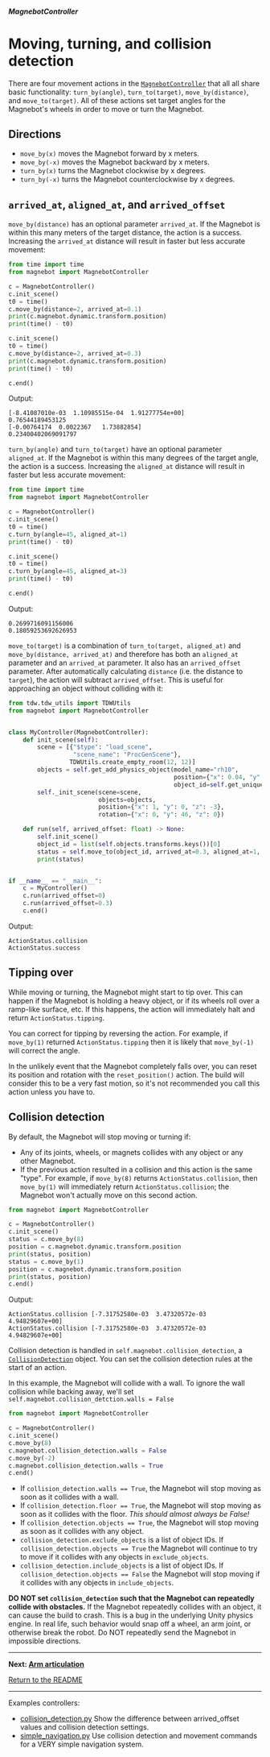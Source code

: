 ##### MagnebotController

# Moving, turning, and collision detection

There are four movement actions in the [`MagnebotController`](../../api/magnebot_controller.md) that all all share basic functionality: `turn_by(angle)`, `turn_to(target)`, `move_by(distance)`, and `move_to(target)`. All of these actions set target angles for the Magnebot's wheels in order to move or turn the Magnebot.

## Directions

- `move_by(x)` moves the Magnebot forward by x meters.
- `move_by(-x)` moves the Magnebot backward by x meters.
- `turn_by(x)` turns the Magnebot clockwise by x degrees.
- `turn_by(-x)` turns the Magnebot counterclockwise by x degrees.

## `arrived_at`, `aligned_at`, and `arrived_offset`

`move_by(distance)` has an optional parameter `arrived_at`. If the Magnebot is within this many meters of the target distance, the action is a success. Increasing the `arrived_at` distance will result in faster but less accurate movement:

```python
from time import time
from magnebot import MagnebotController

c = MagnebotController()
c.init_scene()
t0 = time()
c.move_by(distance=2, arrived_at=0.1)
print(c.magnebot.dynamic.transform.position)
print(time() - t0)

c.init_scene()
t0 = time()
c.move_by(distance=2, arrived_at=0.3)
print(c.magnebot.dynamic.transform.position)
print(time() - t0)

c.end()
```

Output:

```
[-8.41087010e-03  1.10985515e-04  1.91277754e+00]
0.76544189453125
[-0.00764174  0.0022367   1.73882854]
0.23400402069091797
```

`turn_by(angle)` and `turn_to(target)` have an optional parameter `aligned_at`. If the Magnebot is within this many degrees of the target angle, the action is a success. Increasing the `aligned_at` distance will result in faster but less accurate movement:

```python
from time import time
from magnebot import MagnebotController

c = MagnebotController()
c.init_scene()
t0 = time()
c.turn_by(angle=45, aligned_at=1)
print(time() - t0)

c.init_scene()
t0 = time()
c.turn_by(angle=45, aligned_at=3)
print(time() - t0)

c.end()
```

Output:

```
0.2699716091156006
0.18059253692626953
```

`move_to(target)` is a combination of `turn_to(target, aligned_at)` and `move_by(distance, arrived_at)` and therefore has both an `aligned_at` parameter and an `arrived_at` parameter. It also has an `arrived_offset` parameter. After automatically calculating `distance` (i.e. the distance to `target`), the action will subtract `arrived_offset`. This is useful for approaching an object without colliding with it:

```python
from tdw.tdw_utils import TDWUtils
from magnebot import MagnebotController


class MyController(MagnebotController):
    def init_scene(self):
        scene = [{"$type": "load_scene",
                  "scene_name": "ProcGenScene"},
                 TDWUtils.create_empty_room(12, 12)]
        objects = self.get_add_physics_object(model_name="rh10",
                                              position={"x": 0.04, "y": 0, "z": 1.081},
                                              object_id=self.get_unique_id())
        self._init_scene(scene=scene,
                         objects=objects,
                         position={"x": 1, "y": 0, "z": -3},
                         rotation={"x": 0, "y": 46, "z": 0})

    def run(self, arrived_offset: float) -> None:
        self.init_scene()
        object_id = list(self.objects.transforms.keys())[0]
        status = self.move_to(object_id, arrived_at=0.3, aligned_at=1, arrived_offset=arrived_offset)
        print(status)


if __name__ == "__main__":
    c = MyController()
    c.run(arrived_offset=0)
    c.run(arrived_offset=0.3)
    c.end()

```

Output:

```
ActionStatus.collision
ActionStatus.success
```

## Tipping over

While moving or turning, the Magnebot might start to tip over. This  can happen if the Magnebot is holding a heavy object, or if its wheels roll over a ramp-like surface, etc. If this happens, the action will  immediately halt and return `ActionStatus.tipping`.

You can correct for tipping by reversing the action. For example, if `move_by(1)` returned `ActionStatus.tipping` then it is likely that `move_by(-1)` will correct the angle.

In the unlikely event that the Magnebot completely falls over, you can reset its position and rotation with the `reset_position()` action. The build will consider this to be a very fast motion, so it's not recommended you call this action unless you have to.

## Collision detection

By default, the Magnebot will stop moving or turning if:

- Any of its joints, wheels, or magnets collides with any object or any other Magnebot.
- If the previous action resulted in a collision and this action is the same "type". For example, if `move_by(8)` returns `ActionStatus.collision`, then `move_by(1)` will immediately return `ActionStatus.collision`; the Magnebot won't actually move on this second action.

```python
from magnebot import MagnebotController

c = MagnebotController()
c.init_scene()
status = c.move_by(8)
position = c.magnebot.dynamic.transform.position
print(status, position)
status = c.move_by(1)
position = c.magnebot.dynamic.transform.position
print(status, position)
c.end()
```

Output:

```
ActionStatus.collision [-7.31752580e-03  3.47320572e-03  4.94829607e+00]
ActionStatus.collision [-7.31752580e-03  3.47320572e-03  4.94829607e+00]
```

Collision detection is handled in `self.magnebot.collision_detection`, a [`CollisionDetection`](../../api/collision_detection.md) object. You can set the collision detection rules at the start of an action.

In this example, the Magnebot will collide with a wall. To ignore the wall collision while backing away, we'll set `self.magnebot.collision_detction.walls = False`

```python
from magnebot import MagnebotController

c = MagnebotController()
c.init_scene()
c.move_by(8)
c.magnebot.collision_detection.walls = False
c.move_by(-2)
c.magnebot.collision_detection.walls = True
c.end()
```

- If `collision_detection.walls == True`, the Magnebot will stop moving as soon as it collides with a wall.
- If `collision_detection.floor == True`, the Magnebot will stop moving as soon as it collides with the floor. *This should almost always be False!*
- If `collision_detection.objects == True`, the Magnebot will stop moving as soon as it collides with any object.
- `collision_detection.exclude_objects` is a list of object IDs. If `collision_detection.objects == True` the Magnebot will continue to try to move if it collides with any objects in `exclude_objects`.
- `collision_detection.include_objects` is a list of object IDs.  If `collision_detection.objects == False` the Magnebot will stop moving if it collides with any objects in `include_objects`. 

**DO NOT set `collision_detection` such that the Magnebot can repeatedly collide with obstacles.** If the Magnebot repeatedly collides with an object, it can cause the build to crash. This is a bug in the underlying Unity physics engine. In real life, such behavior would snap off a wheel, an arm joint, or otherwise break the robot. Do NOT repeatedly send the Magnebot in impossible directions.

***

**Next: [Arm articulation](arm_articulation.md)**

[Return to the README](../../../README.md)

***

Examples controllers:

- [collision_detection.py](https://github.com/alters-mit/magnebot/blob/main/controllers/examples/magnebot_controller/collision_detection.py) Show the difference between arrived_offset values and collision detection settings.
- [simple_navigation.py](https://github.com/alters-mit/magnebot/blob/main/controllers/examples/magnebot_controller/simple_navigation.py) Use collision detection and movement commands for a VERY simple navigation system.